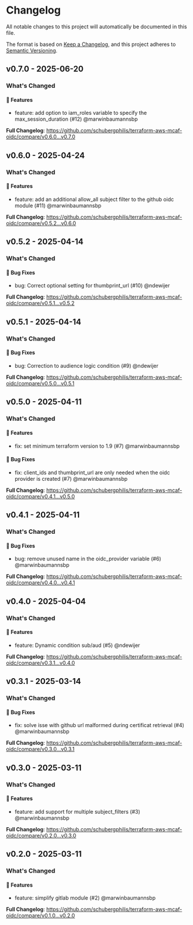 # Changelog

All notable changes to this project will automatically be documented in this file.

The format is based on [Keep a Changelog](https://keepachangelog.com/en/1.0.0/),
and this project adheres to [Semantic Versioning](https://semver.org/spec/v2.0.0.html).

## v0.7.0 - 2025-06-20

### What's Changed

#### 🚀 Features

* feature: add option to iam_roles variable to specify the max_session_duration (#12) @marwinbaumannsbp

**Full Changelog**: https://github.com/schubergphilis/terraform-aws-mcaf-oidc/compare/v0.6.0...v0.7.0

## v0.6.0 - 2025-04-24

### What's Changed

#### 🚀 Features

* feature: add an additional allow_all subject filter to the github oidc module (#11) @marwinbaumannsbp

**Full Changelog**: https://github.com/schubergphilis/terraform-aws-mcaf-oidc/compare/v0.5.2...v0.6.0

## v0.5.2 - 2025-04-14

### What's Changed

#### 🐛 Bug Fixes

* bug: Correct optional setting for thumbprint_url (#10) @ndewijer

**Full Changelog**: https://github.com/schubergphilis/terraform-aws-mcaf-oidc/compare/v0.5.1...v0.5.2

## v0.5.1 - 2025-04-14

### What's Changed

#### 🐛 Bug Fixes

* bug: Correction to audience logic condition (#9) @ndewijer

**Full Changelog**: https://github.com/schubergphilis/terraform-aws-mcaf-oidc/compare/v0.5.0...v0.5.1

## v0.5.0 - 2025-04-11

### What's Changed

#### 🚀 Features

* fix: set minimum terraform version to 1.9 (#7) @marwinbaumannsbp

#### 🐛 Bug Fixes

* fix: client_ids and thumbprint_url are only needed when the oidc provider is created (#7) @marwinbaumannsbp

**Full Changelog**: https://github.com/schubergphilis/terraform-aws-mcaf-oidc/compare/v0.4.1...v0.5.0

## v0.4.1 - 2025-04-11

### What's Changed

#### 🐛 Bug Fixes

* bug: remove unused name in the oidc_provider variable (#6) @marwinbaumannsbp

**Full Changelog**: https://github.com/schubergphilis/terraform-aws-mcaf-oidc/compare/v0.4.0...v0.4.1

## v0.4.0 - 2025-04-04

### What's Changed

#### 🚀 Features

* feature: Dynamic condition sub/aud (#5) @ndewijer

**Full Changelog**: https://github.com/schubergphilis/terraform-aws-mcaf-oidc/compare/v0.3.1...v0.4.0

## v0.3.1 - 2025-03-14

### What's Changed

#### 🐛 Bug Fixes

* fix: solve isse with github url malformed during certificat retrieval (#4) @marwinbaumannsbp

**Full Changelog**: https://github.com/schubergphilis/terraform-aws-mcaf-oidc/compare/v0.3.0...v0.3.1

## v0.3.0 - 2025-03-11

### What's Changed

#### 🚀 Features

* feature: add support for multiple subject_filters (#3) @marwinbaumannsbp

**Full Changelog**: https://github.com/schubergphilis/terraform-aws-mcaf-oidc/compare/v0.2.0...v0.3.0

## v0.2.0 - 2025-03-11

### What's Changed

#### 🚀 Features

* feature: simplify gitlab module (#2) @marwinbaumannsbp

**Full Changelog**: https://github.com/schubergphilis/terraform-aws-mcaf-oidc/compare/v0.1.0...v0.2.0
